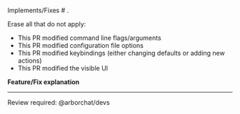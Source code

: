 Implements/Fixes # .

Erase all that do not apply:
- This PR modified command line flags/arguments
- This PR modified configuration file options
- This PR modified keybindings (either changing defaults or adding new actions)
- This PR modified the visible UI

**Feature/Fix explanation**


---

Review required: @arborchat/devs
